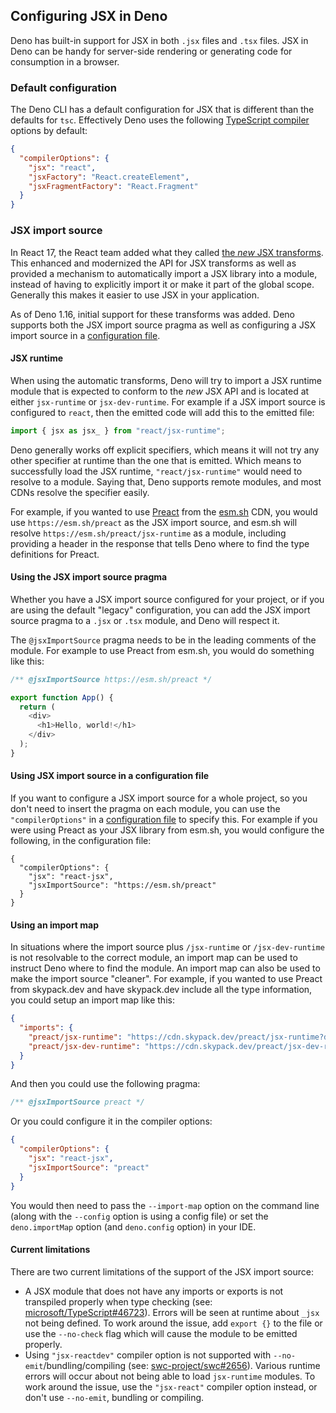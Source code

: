 ## Configuring JSX in Deno

Deno has built-in support for JSX in both `.jsx` files and `.tsx` files. JSX in Deno can be handy for server-side
rendering or generating code for consumption in a browser.

### Default configuration

The Deno CLI has a default configuration for JSX that is different than the defaults for `tsc`. Effectively Deno uses
the following [TypeScript compiler](https://www.typescriptlang.org/docs/handbook/compiler-options.html) options by
default:

```json
{
  "compilerOptions": {
    "jsx": "react",
    "jsxFactory": "React.createElement",
    "jsxFragmentFactory": "React.Fragment"
  }
}
```

### JSX import source

In React 17, the React team added what they called
[the _new_ JSX transforms](https://reactjs.org/blog/2020/09/22/introducing-the-new-jsx-transform.html). This enhanced
and modernized the API for JSX transforms as well as provided a mechanism to automatically import a JSX library into a
module, instead of having to explicitly import it or make it part of the global scope. Generally this makes it easier to
use JSX in your application.

As of Deno 1.16, initial support for these transforms was added. Deno supports both the JSX import source pragma as well
as configuring a JSX import source in a [configuration file](../getting_started/configuration_file.md).

#### JSX runtime

When using the automatic transforms, Deno will try to import a JSX runtime module that is expected to conform to the
_new_ JSX API and is located at either `jsx-runtime` or `jsx-dev-runtime`. For example if a JSX import source is
configured to `react`, then the emitted code will add this to the emitted file:

```js
import { jsx as jsx_ } from "react/jsx-runtime";
```

Deno generally works off explicit specifiers, which means it will not try any other specifier at runtime than the one
that is emitted. Which means to successfully load the JSX runtime, `"react/jsx-runtime"` would need to resolve to a
module. Saying that, Deno supports remote modules, and most CDNs resolve the specifier easily.

For example, if you wanted to use [Preact](https://preactjs.com/) from the [esm.sh](https://esm.sh/) CDN, you would use
`https://esm.sh/preact` as the JSX import source, and esm.sh will resolve `https://esm.sh/preact/jsx-runtime` as a
module, including providing a header in the response that tells Deno where to find the type definitions for Preact.

#### Using the JSX import source pragma

Whether you have a JSX import source configured for your project, or if you are using the default "legacy"
configuration, you can add the JSX import source pragma to a `.jsx` or `.tsx` module, and Deno will respect it.

The `@jsxImportSource` pragma needs to be in the leading comments of the module. For example to use Preact from esm.sh,
you would do something like this:

```javascript
/** @jsxImportSource https://esm.sh/preact */

export function App() {
  return (
    <div>
      <h1>Hello, world!</h1>
    </div>
  );
}
```

#### Using JSX import source in a configuration file

If you want to configure a JSX import source for a whole project, so you don't need to insert the pragma on each module,
you can use the `"compilerOptions"` in a [configuration file](../getting_started/configuration_file.md) to specify this.
For example if you were using Preact as your JSX library from esm.sh, you would configure the following, in the
configuration file:

```jsonc
{
  "compilerOptions": {
    "jsx": "react-jsx",
    "jsxImportSource": "https://esm.sh/preact"
  }
}
```

#### Using an import map

In situations where the import source plus `/jsx-runtime` or `/jsx-dev-runtime` is not resolvable to the correct module,
an import map can be used to instruct Deno where to find the module. An import map can also be used to make the import
source "cleaner". For example, if you wanted to use Preact from skypack.dev and have skypack.dev include all the type
information, you could setup an import map like this:

```json
{
  "imports": {
    "preact/jsx-runtime": "https://cdn.skypack.dev/preact/jsx-runtime?dts",
    "preact/jsx-dev-runtime": "https://cdn.skypack.dev/preact/jsx-dev-runtime?dts"
  }
}
```

And then you could use the following pragma:

```javascript
/** @jsxImportSource preact */
```

Or you could configure it in the compiler options:

```json
{
  "compilerOptions": {
    "jsx": "react-jsx",
    "jsxImportSource": "preact"
  }
}
```

You would then need to pass the `--import-map` option on the command line (along with the `--config` option is using a
config file) or set the `deno.importMap` option (and `deno.config` option) in your IDE.

#### Current limitations

There are two current limitations of the support of the JSX import source:

- A JSX module that does not have any imports or exports is not transpiled properly when type checking (see:
  [microsoft/TypeScript#46723](https://github.com/microsoft/TypeScript/issues/46723)). Errors will be seen at runtime
  about `_jsx` not being defined. To work around the issue, add `export {}` to the file or use the `--no-check` flag
  which will cause the module to be emitted properly.
- Using `"jsx-reactdev"` compiler option is not supported with `--no-emit`/bundling/compiling (see:
  [swc-project/swc#2656](https://github.com/swc-project/swc/issues/2656)). Various runtime errors will occur about not
  being able to load `jsx-runtime` modules. To work around the issue, use the `"jsx-react"` compiler option instead, or
  don't use `--no-emit`, bundling or compiling.
